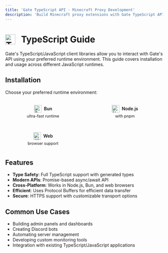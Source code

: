 ```yaml
---
title: 'Gate TypeScript API - Minecraft Proxy Development'
description: 'Build Minecraft proxy extensions with Gate TypeScript API. Modern JavaScript/TypeScript SDK with comprehensive documentation.'
---
```


# <img src="https://cdn.jsdelivr.net/gh/devicons/devicon/icons/typescript/typescript-original.svg" class="tech-icon" alt="TypeScript" /> TypeScript Guide

Gate's TypeScript/JavaScript client libraries allow you to interact with Gate's API using your preferred runtime environment. This guide covers installation and usage across different JavaScript runtimes.

## Installation

Choose your preferred runtime environment:

<div class="vp-features">
  <div class="vp-feature-small">
    <a style="text-decoration: none" href="./bun" class="feature-link">
      <div class="title">
        <img src="https://cdn.jsdelivr.net/gh/devicons/devicon/icons/bun/bun-original.svg" class="tech-icon" alt="Bun" />
        Bun
      </div>
      <div class="details">ultra-fast runtime</div>
    </a>
  </div>
  <div class="vp-feature-small">
    <a style="text-decoration: none" href="./node" class="feature-link">
      <div class="title">
        <img src="https://cdn.jsdelivr.net/gh/devicons/devicon/icons/nodejs/nodejs-original.svg" class="tech-icon" alt="Node.js" />
        Node.js
      </div>
      <div class="details">with pnpm</div>
    </a>
  </div>
  <div class="vp-feature-small">
    <a style="text-decoration: none" href="./web" class="feature-link">
      <div class="title">
        <img src="https://cdn.jsdelivr.net/gh/devicons/devicon/icons/chrome/chrome-original.svg" class="tech-icon" alt="Web" />
        Web
      </div>
      <div class="details">browser support</div>
    </a>
  </div>
</div>

## Features

- **Type Safety**: Full TypeScript support with generated types
- **Modern APIs**: Promise-based async/await API
- **Cross-Platform**: Works in Node.js, Bun, and web browsers
- **Efficient**: Uses Protocol Buffers for efficient data transfer
- **Secure**: HTTPS support with customizable transport options

## Common Use Cases

- Building admin panels and dashboards
- Creating Discord bots
- Automating server management
- Developing custom monitoring tools
- Integration with existing TypeScript/JavaScript applications

<style>
.vp-features {
  display: grid;
  grid-template-columns: repeat(auto-fit, minmax(200px, 1fr));
  gap: 20px;
  margin: 20px 0;
}

.vp-feature-small {
  padding: 12px;
  border-radius: 6px;
  background-color: var(--vp-c-bg-soft);
  border: 1px solid var(--vp-c-divider);
  text-align: center;
  transition: all 0.3s;
}

.vp-feature-small:hover {
  border-color: var(--vp-c-brand-1);
  transform: translateY(-1px);
  box-shadow: 0 2px 8px 0 var(--vp-c-divider);
}

.vp-feature-small .title {
  font-weight: 600;
  margin-bottom: 4px;
  color: var(--vp-c-text-1);
  display: flex;
  align-items: center;
  justify-content: center;
}

.vp-feature-small .details {
  color: var(--vp-c-text-2);
  font-size: 0.9em;
}

.tech-icon {
  width: 32px;
  height: 32px;
  display: inline-block;
  vertical-align: middle;
  margin-right: 12px;
  position: relative;
  top: -2px;
}

.vp-feature-small .tech-icon {
  width: 24px;
  height: 24px;
  margin-right: 8px;
  top: 0;
}
</style>
